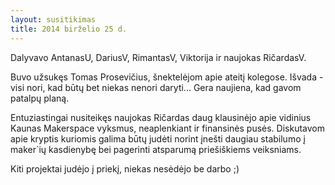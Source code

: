```yaml
---
layout: susitikimas
title: 2014 birželio 25 d.
---
```

Dalyvavo AntanasU, DariusV, RimantasV, Viktorija ir naujokas RičardasV.


Buvo užsukęs Tomas Prosevičius, šnektelėjom apie ateitį kolegose. Išvada -
visi nori, kad būtų bet niekas nenori daryti... Gera naujiena, kad gavom
patalpų planą.

Entuziastingai nusiteikęs naujokas Ričardas daug klausinėjo apie vidinius
Kaunas Makerspace vyksmus, neaplenkiant ir finansinės pusės. Diskutavom
apie kryptis kuriomis galima būtų judėti norint įnešti daugiau stabilumo
į maker`ių kasdienybę bei pagerinti atsparumą priešiškiems veiksniams.

Kiti projektai judėjo į priekį, niekas nesėdėjo be darbo ;)

